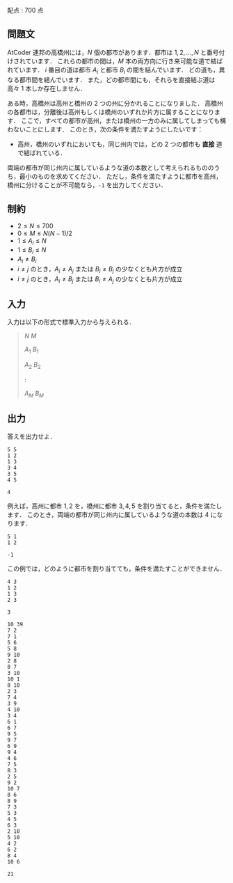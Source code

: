 配点 : $700$ 点

## 問題文

AtCoder 連邦の高橋州には，$N$ 個の都市があります．都市は $1, 2, ..., N$ と番号付けされています．
これらの都市の間は，$M$ 本の両方向に行き来可能な道で結ばれています．
$i$ 番目の道は都市 $A_i$ と都市 $B_i$ の間を結んでいます．
どの道も，異なる都市間を結んでいます．
また，どの都市間にも，それらを直接結ぶ道は高々 $1$ 本しか存在しません．

ある時，高橋州は高州と橋州の $2$ つの州に分かれることになりました．
高橋州の各都市は，分離後は高州もしくは橋州のいずれか片方に属することになります．
ここで，すべての都市が高州，または橋州の一方のみに属してしまっても構わないことにします．
このとき，次の条件を満たすようにしたいです：

- 高州，橋州のいずれにおいても，同じ州内では，どの $2$ つの都市も **直接** 道で結ばれている．

両端の都市が同じ州内に属しているような道の本数として考えられるもののうち，最小のものを求めてください．
ただし，条件を満たすように都市を高州，橋州に分けることが不可能なら，`-1` を出力してください．

## 制約

- $2 \leq N \leq 700$
- $0 \leq M \leq N(N-1)/2$
- $1 \leq A_i \leq N$
- $1 \leq B_i \leq N$
- $A_i \neq B_i$
- $i \neq j$ のとき，$A_i \neq A_j$ または $B_i \neq B_j$ の少なくとも片方が成立
- $i \neq j$ のとき，$A_i \neq B_j$ または $B_i \neq A_j$ の少なくとも片方が成立

## 入力

入力は以下の形式で標準入力から与えられる．

> $N$ $M$
> 
> $A_1$ $B_1$
> 
> $A_2$ $B_2$
> 
> $:$
> 
> $A_M$ $B_M$

## 出力

答えを出力せよ．

```input1
5 5
1 2
1 3
3 4
3 5
4 5
```

```output1
4
```

例えば，高州に都市 $1, 2$ を，橋州に都市 $3, 4, 5$ を割り当てると，条件を満たします．
このとき，両端の都市が同じ州内に属しているような道の本数は $4$ になります．

```input2
5 1
1 2
```

```output2
-1
```

この例では，どのように都市を割り当てても，条件を満たすことができません．

```input3
4 3
1 2
1 3
2 3
```

```output3
3
```

```input4
10 39
7 2
7 1
5 6
5 8
9 10
2 8
8 7
3 10
10 1
8 10
2 3
7 4
3 9
4 10
3 4
6 1
6 7
9 5
9 7
6 9
9 4
4 6
7 5
8 3
2 5
9 2
10 7
8 6
8 9
7 3
5 3
4 5
6 3
2 10
5 10
4 2
6 2
8 4
10 6
```

```output4
21
```